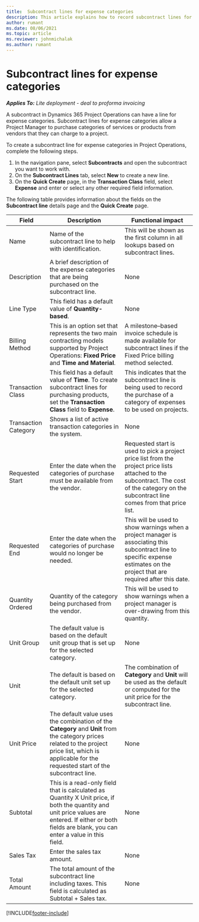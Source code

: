 ```yaml
---
title:  Subcontract lines for expense categories
description: This article explains how to record subcontract lines for expense and use the fields to record the purchase of time from vendors.
author: rumant
ms.date: 08/06/2021
ms.topic: article
ms.reviewer: johnmichalak
ms.author: rumant
---
```


#  Subcontract lines for expense categories

_**Applies To:** Lite deployment - deal to proforma invoicing_

A subcontract in Dynamics 365 Project Operations can have a line for expense categories. Subcontract lines for expense categories allow a Project Manager to purchase categories of services or products from vendors that they can charge to a project.

To create a subcontract line for expense categories in Project Operations, complete the following steps.

1. In the navigation pane, select **Subcontracts** and open the subcontract you want to work with.
2. On the **Subcontract Lines** tab, select **New** to create a new line.
3. On the **Quick Create** page, in the **Transaction Class** field, select **Expense** and enter or select any other required field information.

The following table provides information about the fields on the **Subcontract line** details page and the **Quick Create** page.

| **Field** | **Description** | **Functional impact** |
| --- | --- | --- |
| Name | Name of the subcontract line to help with identification. | This will be shown as the first column in all lookups based on subcontract lines. |
| Description | A brief description of the expense categories that are being purchased on the subcontract line. | None |
|Line Type | This field has a default value of  **Quantity-based**. |None |
| Billing Method | This is an option set that represents the two main contracting models supported by Project Operations: **Fixed Price** and **Time and Material**. | A milestone–based invoice schedule is made available for subcontract lines if the Fixed Price billing method selected. |
| Transaction Class | This field has a default value of  **Time**. To create subcontract lines for purchasing products, set the  **Transaction Class**  field to  **Expense**.  | This indicates that the subcontract line is being used to record the purchase of a category of expenses to be used on projects. |
| Transaction Category | Shows a list of active transaction categories in the system. |None |
| Requested Start | Enter the date when the categories of purchase must be available from the vendor. | Requested start is used to pick a project price list from the project price lists attached to the subcontract. The cost of the category on the subcontract line comes from that price list. |
| Requested End | Enter the date when the categories of purchase would no longer be needed. | This will be used to show warnings when a project manager is associating this subcontract line to specific expense estimates on the project that are required after this date. |
| Quantity Ordered | Quantity of the category being purchased from the vendor. | This will be used to show warnings when a project manager is over-drawing from this quantity.|
| Unit Group | The default value is based on the default unit group that is set up for the selected category. |None |
| Unit | The default is based on the default unit set up for the selected category.  | The combination of **Category** and **Unit** will be used as the default or computed for the unit price for the subcontract line.  |
| Unit Price | The default value uses the combination of the **Category** and **Unit** from the category prices related to the project price list, which is applicable for the requested start of the subcontract line. |None |
| Subtotal | This is a read-only field  that is calculated as Quantity X Unit price, if both the quantity and unit price values are entered. If either or both fields are blank, you can enter a value in this field. |None |
| Sales Tax | Enter the sales tax amount. |None |
| Total Amount | The total amount of the subcontract line including taxes. This field is calculated as Subtotal + Sales tax. |None |


[!INCLUDE[footer-include](../../includes/footer-banner.md)]
